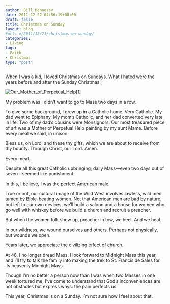 ```yaml
---
author: Bill Hennessy
date: 2011-12-22 04:56:19+00:00
draft: false
title: Christmas on Sunday
layout: blog
#url: e/2011/12/21/christmas-on-sunday/
categories:
- Living
tags:
- Faith
- Christmas
type: "post"
---
```


When I was a kid, I loved Christmas on Sundays. What I hated were the years before and after the Sunday Christmas. 

[![Our_Mother_of_Perpetual_Help[1]](https://hennessysview.com/wp-content/uploads/2011/12/Our_Mother_of_Perpetual_Help1_thumb.jpg)
](https://hennessysview.com/wp-content/uploads/2011/12/Our_Mother_of_Perpetual_Help1.jpg)

My problem was I didn’t want to go to Mass two days in a row.

To give some background, I grew up in a Catholic home. Very Catholic. My dad went to Epiphany. My mom’s Catholic, and her dad converted very late in life. Two of my dad’s cousins were Monsignors. Our most treasured piece of art was a Mother of Perpetual Help painting by my aunt Mame. Before every meal we said, in unison:

Bless us, oh Lord, and these thy gifts, which we are about to receive from thy bounty. Through Christ, our Lord. Amen.

Every meal.

Despite all this great Catholic upbringing, daily Mass—even two days out of seven—seemed like punishment. 

In this, I believe, I was the perfect American male.

True or not, our cultural image of the Wild West involves lawless, wild men tamed by Bible-beating women. Not that American men are bad by nature, but left to our own devices, we’ll build a saloon and a house for women who go well with whiskey before we build a church and recruit a preacher.

But when the women folk show up, preacher in tow, we heel. And we heal. 

In our wildness, we wound ourselves and others. Perhaps not physically, but wounds we open. 

Years later, we appreciate the civilizing effect of church. 

At 48, I no longer dread Mass. I look forward to Midnight Mass this year, and I’ll try to talk the family into making the trek to St. Francis de Sales for its heavenly Midnight Mass.

Though I’m no better a person now than I was when two Masses in one week tortured me, I’ve come to understand that God’s inconveniences are not obstacles but express ways: the pain perfects us. 

This year, Christmas is on a Sunday. I’m not sure how I feel about that.
